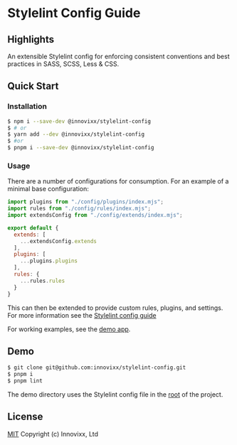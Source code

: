 # Stylelint Config Guide

## Highlights

An extensible Stylelint config for enforcing consistent conventions and best practices in SASS, SCSS, Less & CSS.

## Quick Start

### Installation

```bash
$ npm i --save-dev @innovixx/stylelint-config
$ # or
$ yarn add --dev @innovixx/stylelint-config
$ #or
$ pnpm i --save-dev @innovixx/stylelint-config
```

### Usage

There are a number of configurations for consumption. For an example of a minimal base configuration:

```javascript
import plugins from "./config/plugins/index.mjs";
import rules from "./config/rules/index.mjs";
import extendsConfig from "./config/extends/index.mjs";

export default {
  extends: [
    ...extendsConfig.extends
  ],
  plugins: [
    ...plugins.plugins
  ],
  rules: {
    ...rules.rules
  }
}
```
This can then be extended to provide custom rules, plugins, and settings. For more information see the [Stylelint config guide](https://stylelint.io/user-guide/configure)

For working examples, see the [demo app](./demo).

## Demo

```bash
$ git clone git@github.com:innovixx/stylelint-config.git
$ pnpm i
$ pnpm lint
```

The demo directory uses the Stylelint config file in the [root](https://github.com/innovixx/stylelint-config/blob/master/stylelint.config.mjs) of the project.

## License

[MIT](https://github.com/innovixx/stylelint-config/blob/master/LICENSE) Copyright (c) Innovixx, Ltd